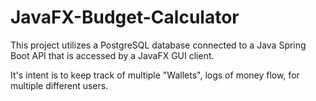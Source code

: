 # JavaFX-Budget-Calculator
This project utilizes a PostgreSQL database connected to a Java Spring Boot API that is accessed by a JavaFX GUI client.

It's intent is to keep track of multiple "Wallets", logs of money flow, for multiple different users. 
